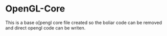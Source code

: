 # OpenGL-Core

This is a base o[pengl core file created so the boliar code can be removed and direct opengl code can be writen.
